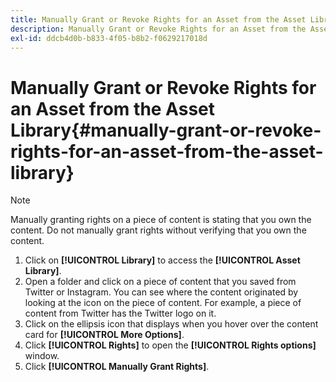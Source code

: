 ```yaml
---
title: Manually Grant or Revoke Rights for an Asset from the Asset Library
description: Manually Grant or Revoke Rights for an Asset from the Asset Library
exl-id: ddcb4d0b-b833-4f05-b8b2-f0629217018d
---
```

# Manually Grant or Revoke Rights for an Asset from the Asset Library{#manually-grant-or-revoke-rights-for-an-asset-from-the-asset-library}

>[!NOTE]
>
>Manually granting rights on a piece of content is stating that you own the content. Do not manually grant rights without verifying that you own the content.

1. Click on **[!UICONTROL Library]** to access the **[!UICONTROL Asset Library]**.
1. Open a folder and click on a piece of content that you saved from Twitter or Instagram. You can see where the content originated by looking at the icon on the piece of content. For example, a piece of content from Twitter has the Twitter logo on it.
1. Click on the ellipsis icon that displays when you hover over the content card for **[!UICONTROL More Options]**.
1. Click **[!UICONTROL Rights]** to open the **[!UICONTROL Rights options]** window.
1. Click **[!UICONTROL Manually Grant Rights]**.
